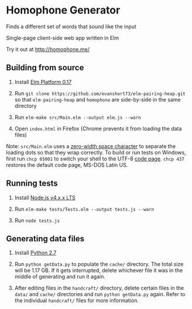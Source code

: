 # Homophone Generator
Finds a different set of words that sound like the input

Single-page client-side web app written in Elm

Try it out at http://homophone.me/

## Building from source

1. Install [Elm Platform 0.17](http://elm-lang.org/install)

1. Run `git clone https://github.com/evanshort73/elm-pairing-heap.git` so that
`elm-pairing-heap` and `homophone` are side-by-side in the same directory

1. Run `elm-make src/Main.elm --output elm.js --warn`

1. Open `index.html` in Firefox (Chrome prevents it from loading the data
files)

Note: `src/Main.elm` uses a
[zero-width space character](https://en.wikipedia.org/wiki/Zero-width_space)
to separate the loading dots so that they wrap correctly. To build or run
tests on Windows, first run `chcp 65001` to switch your shell to the UTF-8
[code page](https://en.wikipedia.org/wiki/Code_page). `chcp 437` restores the
default code page, MS-DOS Latin US.

## Running tests

1. Install [Node.js v4.x.x LTS](https://nodejs.org/en/)

1. Run `elm-make tests/Tests.elm --output tests.js --warn`

1. Run `node tests.js`

## Generating data files

1. Install [Python 2.7](https://www.python.org/downloads/)

1. Run `python getData.py` to populate the `cache/` directory. The total size
will be 1.17 GB. If it gets interrupted, delete whichever file it was in the
middle of generating and run it again.

1. After editing files in the `handcraft/` directory, delete certain files in
the `data/` and `cache/` directories and run `python getData.py` again. Refer
to the individual `handcraft/` files for more information.
